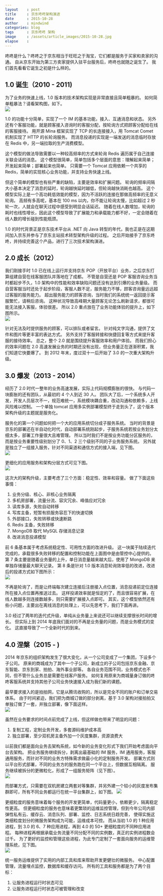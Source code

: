 ```yaml
---
layout    : post
title     : 京东咚咚架构演进
date      : 2015-10-28
author    : mindwind
categories: blog
tags      : 京东咚咚 架构
image     : /assets/article_images/2015-10-28.jpg
elapse    :
---
```



咚咚是什么？咚咚之于京东相当于旺旺之于淘宝，它们都是服务于买家和卖家的沟通。
自从京东开始为第三方卖家提供入驻平台服务后，咚咚也就随之诞生了。
我们首先看看它诞生之初是什么样的。


## 1.0 诞生（2010 - 2011)
为了业务的快速上线，1.0 版本的技术架构实现是非常直接且简单粗暴的。
如何简单粗暴法？请看架构图，如下。  
![](/assets/article_images/2015-10-28-1.png)

1.0 的功能十分简单，实现了一个 IM 的基本功能，接入、互通消息和状态。
另外还有个客服功能，就是顾客接入咨询时的客服分配，按轮询方式把顾客分配给在线的客服接待。
用开源 Mina 框架实现了 TCP 的长连接接入，用 Tomcat Comet 机制实现了 HTTP 的长轮询服务。
而消息投递的实现是一端发送的消息临时存放在 Redis 中，另一端拉取的生产消费模型。

这个模型的做法导致需要以一种较高频率的方式来轮询 Redis 遍历属于自己连接关联会话的消息。
这个模型很简单，简单包括多个层面的意思：理解起来简单；开发起来简单；部署起来也简单。
只需要一个 Tomcat 应用依赖一个共享的 Redis，简单的实现核心业务功能，并支持业务快速上线。

但这个简单的模型也有些严重的缺陷，主要是效率和扩展问题。
轮询的频率间隔大小基本决定了消息的延时，轮询越快延时越低，但轮询越快消耗也越高。
这个模型实际上是一个高功耗低效能的模型，因为不活跃的连接在那做高频率的无意义轮询。
高频有多高呢，基本在 100 ms 以内，你不能让轮询太慢，比如超过 2 秒轮一次，人就会在聊天过程中感受到明显会话延迟。
随着在线人数增加，轮询的耗时也线性增长，因此这个模型导致了扩展能力和承载能力都不好，一定会随着在线人数的增长碰到性能瓶颈。

1.0 的时代背景正是京东技术平台从 .NET 向 Java 转型的年代，我也正是在这期间加入京东并参与了京东主站技术转型架构升级的过程。
之后开始接手了京东咚咚，并持续完善这个产品，进行了三次技术架构演进。


## 2.0 成长（2012）
我们刚接手时 1.0 已在线上运行并支持京东 POP（开放平台）业务，之后京东打算组建自营在线客服团队并落地在了成都。
不管是自营还是 POP 客服咨询业务当时都起步不久，1.0 架构中的性能和效率缺陷问题还没有达到引爆的业务量级。
而自营客服当时还处于起步阶段，客服人数不足，服务能力不够，顾客咨询量远远超过客服的服务能力。
超出服务能力的顾客咨询，当时我们的系统统一返回提示客服繁忙，请稍后咨询。
这种状况导致高峰期大量顾客无论怎么刷新请求，都很可能无法接入客服，体验很差。
所以 2.0 重点放在了业务功能体验的提升上，如下图所示。  
![](/assets/article_images/2015-10-28-2.png)

针对无法及时提供服务的顾客，可以排队或者留言。
针对纯文字沟通，提供了文件和图片等更丰富的表达方式。
另外支持了客服转接和快捷回复等方式来提升客服的接待效率。
总之，整个 2.0 就是围绕提升客服效率和用户体验。
而我们担心的效率问题在 2.0 高速发展业务的时期还没有出现，但业务量正在逐渐积累，我们知道它快要爆了。
到 2012 年末，度过双十一后开始了 3.0 的一次重大架构升级。


## 3.0 爆发（2013 - 2014）
经历了 2.0 时代一整年的业务高速发展，实际上代码规模膨胀的很快。
与代码一块膨胀的还有团队，从最初的 4 个人到近 30 人。
团队大了后，一个系统多人开发，开发人员层次不一，规范难统一，系统模块耦合重，改动沟通和依赖多，上线风险难以控制。
一个单独 tomcat 应用多实例部署模型终于走到头了，这个版本架构升级的主题就是服务化。

服务化的第一个问题如何把一个大的应用系统切分成子服务系统。
当时的背景是京东的部署还在半自动化时代，自动部署系统刚起步，子服务系统若按业务划分太细太多，部署工作量很大且难管理。
所以当时我们不是按业务功能分区服务的，而是按业务重要性级别划分了 0、1、2 三个级别不同的子业务服务系统。
另外就是独立了一组接入服务，针对不同渠道和通信方式的接入端，见下图。  
![](/assets/article_images/2015-10-28-3.png)

更细化的应用服务和架构分层方式可见下图。  
![](/assets/article_images/2015-10-28-4.png)

这次大的架构升级，主要考虑了三个方面：稳定性、效率和容量。
做了下面这些事情：
  1. 业务分级、核心、非核心业务隔离
  2. 多机房部署，流量分流、容灾冗余、峰值应对冗余
  3. 读库多源，失败自动转移
  4. 写库主备，短暂有损服务容忍下的快速切换
  5. 外部接口，失败转移或快速断路
  6. Redis 主备，失败转移
  7. MongoDB 取代 MySQL 存储消息记录
  8. 改进消息投递模型

前 6 条基本属于考虑系统稳定性、可用性方面的改进升级。
这一块属于陆续迭代完成的，承载很多失败转移的配置和控制功能在上面图中是由管控中心提供的。
第 7 条主要是随着业务量的上升，单日消息量越来越大后，使用了 MongoDB 来单独存储量最大聊天记录。
第 8 条是针对 1.0 版本消息轮询效率低的改进，改进后的投递方式如下图所示：  
![](/assets/article_images/2015-10-28-5.png)

不再是轮询了，而是让终端每次建立连接后注册接入点位置，消息投递前定位连接所在接入点位置再推送过去。
这样投递效率就是恒定的了，而且很容易扩展，在线人数越多则连接数越多，则只需要扩展接入点即可。
其实，这个模型依然还有些小问题，主要出在离线消息的处理上，可以先思考下，我们下面再讲。

3.0 经过了两年的迭代式升级，单纯从业务量上来说还可以继续支撑很长时间的增长。
但实际上到 2014 年底我们面对的不再是业务量的问题，而是业务模式的变化。
这直接导致了一个全新时代的到来。


## 4.0 涅槃（2015 - )
2014 年京东的组织架构发生了很大变化，从一个公司变成了一个集团，下设多个子公司。
原来的商城成为了其中一个子公司，新成立的子公司包括京东金融、京东智能、京东到家、拍拍、海外事业部等。
各自业务范围不同，业务模式也不同，但不管什么业务总是需要在线客户服务。
如何复用原来为商城量身订做的咚咚客服系统并支持其他子公司业务快速接入成为我们新的课题。

最早要求接入的是拍拍网，它是从腾讯收购的，所以是完全不同的账户和订单交易体系。
由于时间紧迫，我们把为商城订做的部分剥离，基于 3.0 架构对接拍拍又单独订做了一套，并独立部署，像下面这样。  
![](/assets/article_images/2015-10-28-6.png)

虽然在业务要求的时间点前完成了上线，但这样做也带来了明显的问题：
  1. 复制工程，定制业务开发，多套源码维护成本高
  2. 独立部署，至少双机房主备外加一个灰度集群，资源浪费大

以前我们都是面向业务去架构系统，如今新的业务变化形式下我们开始考虑面向平台去架构。
把业务服务继续拆分，剥离出最基础的 IM 服务，IM 通用服务，客服通用服务，而针对不同的业务方特殊需求做最小化的定制服务开发。
部署方式则以平台形式部署，不同的业务方的服务跑在同一个平台上，但数据互相隔离。
服务继续被拆分的更微粒化，形成了一组服务矩阵（见下图）。  
![](/assets/article_images/2015-10-28-7.png)

而部署方式，只需要在双机房建立两套对等集群，并另外建一个较小的灰度发布集群即可，所有不同业务都运行在统一平台集群上，如下图。
![](/assets/article_images/2015-10-28-8.png)

更细粒度的服务意味着每个服务的开发更简单，代码量更小，依赖更少，隔离稳定性更高。
但更细粒度的服务也意味着更繁琐的运维监控管理，但到今年公司内部弹性私有云、缓存云、消息队列、部署、监控、日志系统日趋完善，
使得实施这类细粒度划分的微服务架构成为可能，运维成本可控。
而从当初 1.0 的 1 种应用进程，到 3.0 的 6、7 种应用进程，再到 4.0 的 50+ 更细粒度的不同种应用进程。
每种进程再根据承载业务流量不同分配不同的实例数，真正的实例进程数会过千。
为了更好的监控和管理这些进程，为此专门定制了一套面向服务的运维管理系统，见下图。  
![](/assets/article_images/2015-10-28-9.png)

统一服务运维提供了实用的内部工具和库来帮助开发更健壮的微服务。
中心配置管理，流量埋点监控，数据库和缓存访问。
所有的工具和服务都是为了两个目标：
  1. 让服务进程运行时状态可见
  2. 让服务进程运行时状态可被管理和改变
